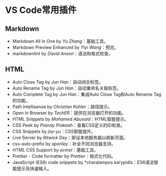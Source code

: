 # VS Code常用插件

## Markdown

- Markdown All in One by *Yu Zhang*：基础工具。
- Markdown Preview Enhanced by *Yiyi Wang*：预览。
- markdownlint by *David Anson*：语法和格式检查。

## HTML

- Auto Close Tag by *Jun Han*：自动闭合标签。
- Auto Rename Tag by *Jun Han*：自动重命名关联标签。
- Auto Complete Tag by *Jun Han*：集成Auto Close Tag和Auto Rename Tag的功能。
- Path Intellisense by *Christian Kohler*：路径提示。
- Open In Browser by *TechER*：提供在浏览器打开的功能。
- HTML Snippets by *Mohamed Abusaid*：HTML智能提示。
- CSS Peek by *Pranay Prakash*：查看CSS定义的ID和类。
- CSS Snippets by *joy-yu*：CSS智能提升。
- Live Server by *Ritwick Dey*：架设本地服务器以刷新页面。
- css-auto-prefix by *sporiley*：补全不同浏览器支持。
- HTML CSS Support by *ecmel*：基础工具。
- Prettier - Code formatter by *Prettier*：格式化代码。
- JavaScript (ES6) code snippets by *charalampos karypidis：ES6语法智能提示及快速输入。

